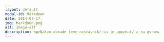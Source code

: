 ```yaml
---
layout: default
modal-id: Markdown
date: 2014-07-17
img: Markdown.png
alt: image-alt
description: <p>Nakon obrade teme nastavnik/-ca je upoznat/-a sa osnovama jezika za označavanje Markdown radi stilskog uređivanja repozitorijuma i onlajn svezaka sa zadacima; </p>
---
```

